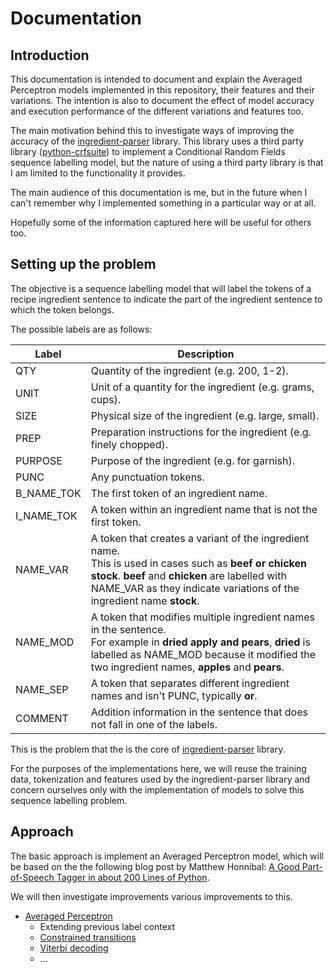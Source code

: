 # Documentation

## Introduction

This documentation is intended to document and explain the Averaged Perceptron models implemented in this repository, their features and their variations. The intention is also to document the effect of model accuracy and execution performance of the different variations and features too.

The main motivation behind this to investigate ways of improving the accuracy of the [ingredient-parser](https://github.com/strangetom/ingredient-parser) library. This library uses a third party library ([python-crfsuite](https://github.com/scrapinghub/python-crfsuite)) to implement a Conditional Random Fields sequence labelling model, but the nature of using a third party library is that I am limited to the functionality it provides.

The main audience of this documentation is me, but in the future when I can't remember why I implemented something in a particular way or at all. 

Hopefully some of the information captured here will be useful for others too.

## Setting up the problem

The objective is a sequence labelling model that will label the tokens of a recipe ingredient sentence to indicate the part of the ingredient sentence to which the token belongs. 

The possible labels are as follows:

| Label      | Description                                                  |
| ---------- | ------------------------------------------------------------ |
| QTY        | Quantity of the ingredient (e.g. 200, 1-2).                  |
| UNIT       | Unit of a quantity for the ingredient (e.g. grams, cups).    |
| SIZE       | Physical size of the ingredient (e.g. large, small).         |
| PREP       | Preparation instructions for the ingredient (e.g. finely chopped). |
| PURPOSE    | Purpose of the ingredient (e.g. for garnish).                |
| PUNC       | Any punctuation tokens.                                      |
| B_NAME_TOK | The first token of an ingredient name.                       |
| I_NAME_TOK | A token within an ingredient name that is not the first token. |
| NAME_VAR   | A token that creates a variant of the ingredient name.<br />This is used in cases such as **beef or chicken stock**. **beef** and **chicken** are labelled with NAME_VAR as they indicate variations of the ingredient name **stock**. |
| NAME_MOD   | A token that modifies multiple ingredient names in the sentence.<br />For example in **dried apply and pears**, **dried** is labelled as NAME_MOD because it modified the two ingredient names, **apples** and **pears**. |
| NAME_SEP   | A token that separates different ingredient names and isn't PUNC, typically **or**. |
| COMMENT    | Addition information in the sentence that does not fall in one of the labels. |

This is the problem that the is the core of [ingredient-parser](https://github.com/strangetom/ingredient-parser) library. 

For the purposes of the implementations here, we will reuse the training data, tokenization and features used by the ingredient-parser library and concern ourselves only with the implementation of models to solve this sequence labelling problem.

## Approach

The basic approach is implement an Averaged Perceptron model, which will be based on the the following blog post by Matthew Honnibal: [A Good Part-of-Speech Tagger in about 200 Lines of Python](https://explosion.ai/blog/part-of-speech-pos-tagger-in-python).

We will then investigate improvements various improvements to this.

* [Averaged Perceptron](averaged-perceptron.md) 
  * Extending previous label context
  * [Constrained transitions](constrained-transitions.md)
  * [Viterbi decoding](viterbi.md)
  * ...
